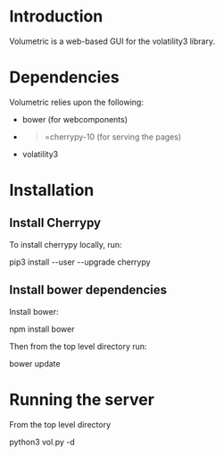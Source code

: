 # Introduction

Volumetric is a web-based GUI for the volatility3 library.

# Dependencies

Volumetric relies upon the following:

* bower (for webcomponents)
* >=cherrypy-10  (for serving the pages)
* volatility3

# Installation

## Install Cherrypy

To install cherrypy locally, run:

pip3 install --user --upgrade cherrypy

## Install bower dependencies

Install bower:

npm install bower

Then from the top level directory run:

bower update

# Running the server

From the top level directory

python3 vol.py -d



